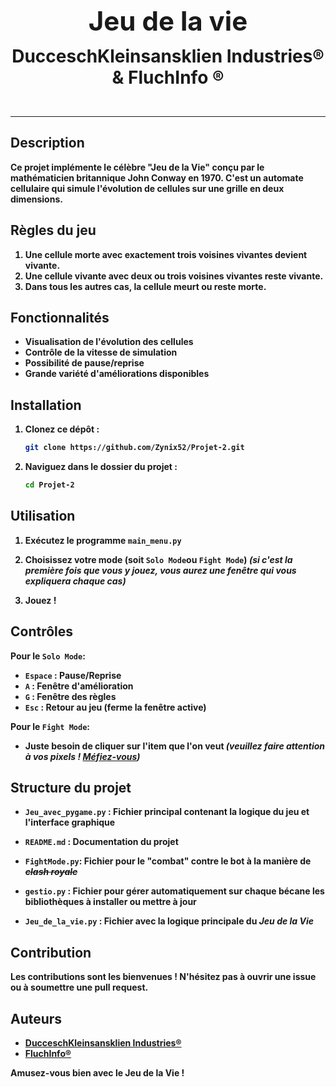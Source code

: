 <b>
<p align="center">
<span style="font-size:3em">Jeu de la vie</span>
</p>

<p align="center">
<span style="font-size:2em">DucceschKleinsansklien Industries® & FluchInfo ®</span>
</p>
<b>
<br>

---

## Description
Ce projet implémente le célèbre "Jeu de la Vie" conçu par le mathématicien britannique John Conway en 1970. C'est un automate cellulaire qui simule l'évolution de cellules sur une grille en deux dimensions.

## Règles du jeu
1. Une cellule morte avec exactement trois voisines vivantes devient vivante.
2. Une cellule vivante avec deux ou trois voisines vivantes reste vivante.
3. Dans tous les autres cas, la cellule meurt ou reste morte.

## Fonctionnalités

- Visualisation de l'évolution des cellules
- Contrôle de la vitesse de simulation
- Possibilité de pause/reprise
- Grande variété d'améliorations disponibles

## Installation

1. Clonez ce dépôt :

   ```bash
   git clone https://github.com/Zynix52/Projet-2.git
   ```

2. Naviguez dans le dossier du projet :

    ```bash
    cd Projet-2
    ```

## Utilisation

1. Exécutez le programme `main_menu.py`

2. Choisissez votre mode (soit `Solo Mode`ou `Fight Mode`)
*(si c'est la première fois que vous y jouez, vous aurez une fenêtre qui vous expliquera chaque cas)*

3. Jouez !

## Contrôles

Pour le `Solo Mode`:

- `Espace` : Pause/Reprise
- `A` : Fenêtre d'amélioration
- `G` : Fenêtre des règles
- `Esc` : Retour au jeu (ferme la fenêtre active)


Pour le `Fight Mode`:

- Juste besoin de cliquer sur l'item que l'on veut *(veuillez faire attention à vos pixels ! <u>Méfiez-vous</u>)*

## Structure du projet

- `Jeu_avec_pygame.py` : Fichier principal contenant la logique du jeu et l'interface graphique

- `README.md` : Documentation du projet

- `FightMode.py`: Fichier pour le "combat" contre le bot à la manière de ~~***clash royale***~~

- `gestio.py` : Fichier pour gérer automatiquement sur chaque bécane les bibliothèques à installer ou mettre à jour

- `Jeu_de_la_vie.py` : Fichier avec la logique principale du ***Jeu de la Vie***

## Contribution

Les contributions sont les bienvenues ! N'hésitez pas à ouvrir une issue ou à soumettre une pull request.

## Auteurs

- [DucceschKleinsansklien Industries®](https://github.com/Zynix52)
- [FluchInfo®](https://github.com/AxelF52)


Amusez-vous bien avec le Jeu de la Vie !

